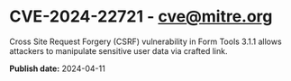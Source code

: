 # CVE-2024-22721 - cve@mitre.org

Cross Site Request Forgery (CSRF) vulnerability in Form Tools 3.1.1 allows attackers to manipulate sensitive user data via crafted link.

**Publish date:** 2024-04-11
